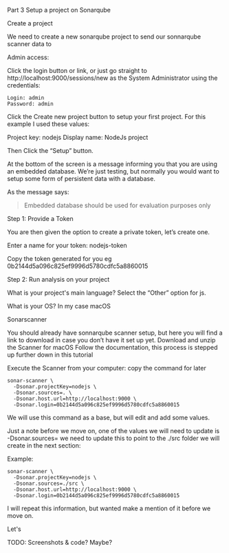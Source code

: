 Part 3 Setup a project on Sonarqube

Create a project

We need to create a new sonarqube project to send our sonnarqube scanner data to

Admin access:

Click the login button or link, or just go straight to http://localhost:9000/sessions/new as the System Administrator using the credentials:

```
Login: admin 
Password: admin 
```

Click the Create new project button to setup your first project.
For this example I used these values: 

Project key: nodejs
Display name: NodeJs project


Then Click the “Setup” button.

At the bottom of the screen is a message informing you that you are using an embedded database. We’re just testing, but normally you would want to setup some form of persistent data with a database.

As the message says:


> Embedded database should be used for evaluation purposes only




Step 1: Provide a Token

You are then given the option to create a private token, let’s create one.

Enter a name for your token: nodejs-token

Copy the token generated for you eg 0b2144d5a096c825ef9996d5780cdfc5a8860015



Step 2: Run analysis on your project

What is your project's main language? Select the “Other” option for js.

What is your OS? In my case macOS

Sonarscanner

You should already have sonnarqube scanner setup, but here you will find a link to download in case you don’t have it set up yet.
Download and unzip the Scanner for macOS Follow the documentation, this process is stepped up further down in this tutorial


Execute the Scanner from your computer: copy the command for later


```
sonar-scanner \
  -Dsonar.projectKey=nodejs \
  -Dsonar.sources=. \
  -Dsonar.host.url=http://localhost:9000 \
  -Dsonar.login=0b2144d5a096c825ef9996d5780cdfc5a8860015
```

We will use this command as a base, but will edit and add some values.

Just a note before we move on, one of the values we will need to update is -Dsonar.sources= we need to update this to point to the ./src folder we will create in the next section:

Example:

```
sonar-scanner \
  -Dsonar.projectKey=nodejs \
  -Dsonar.sources=./src \
  -Dsonar.host.url=http://localhost:9000 \
  -Dsonar.login=0b2144d5a096c825ef9996d5780cdfc5a8860015
```

I will repeat this information, but wanted make a mention of it before we move on.


Let's 


TODO: Screenshots & code? Maybe? 
